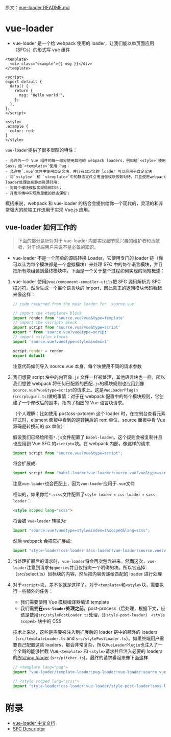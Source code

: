 原文：[vue-loader README.md](https://github.com/vuejs/vue-loader)

# vue-loader

- vue-loader 是一个给 webpack 使用的 loader，让我们能以单页面应用（SFCs）的形式写 vue 组件

```vue
<template>
  <div class="example">{{ msg }}</div>
</template>

<script>
export default {
  data() {
    return {
      msg: "Hello world!",
    };
  },
};
</script>

<style>
.example {
  color: red;
}
</style>
```

`vue-loader`提供了很多很酷的特性：

    - 允许为一个 Vue 组件的每一部分使用其他的 webpack loaders，例如给`<style>`使用 Sass，给`<template>`使用 Pug；
    - 允许在`.vue`文件中使用自定义块，并且有自定义的 loader 可以应用于自定义块
    - 将`<style>` 和 `<template>`中的静态文件引用当做模块依赖对待，并且使用webpack loader处理这些静态资源引用；
    - 对每个模块模拟实现局部CSS；
    - 开发环境中实现热重载的状态保留；

概括来说，webpack 和 vue-loader 的结合会提供给你一个现代的，灵活的和非常强大的前端工作流用于实现 Vue.js 应用。

## vue-loader 如何工作的

> 下面的部分是针对对于 vue-loader 内部实现细节感兴趣的维护者和贡献者，对于终端用户来说不是必备的知识。

- vue-loader 不是一个简单的源码转换 Loader。它使用专门的 loader 链（你可以认为每个模块都是一个虚拟模块）来处理 SFC 中的每个语言模块，并且把所有块组装到最终模块中。下面是一个关于整个过程如何实现的简短概述：

1.  vue-loader 使用`@vue/component-compiler-utils`把 SFC 源码解析为 SFC 描述符。然后生成一个每个语言块的 import，因此真正的返回模块代码看起来像这样：

    ```js
    // code returned from the main loader for 'source.vue'

    // import the <template> block
    import render from 'source.vue?vue&type=template'
    // import the <script> block
    import script from 'source.vue?vue&type=script'
    export * from 'source.vue?vue&type=script'
    // import <style> blocks
    import 'source.vue?vue&type=style&index=1'

    script.render = render
    export default
    ```

    注意代码如何导入 source.vue 本身，每个块使用不同的请求参数

2.  我们想要 script 块中的内容像`.js` 文件一样被处理，其他语言块也一样，所以我们想要 webpack 将任何已配置的匹配`.js`的模块规则也应用到像`source.vue?vue&type=script`的请求上。这是`VueLoaderPlugin` (`src/plugins.ts`)做的事情：对于在 webpack 配置中的每个模块规则，它创建了一个修改后的副本，指向了相应的 Vue 语言块请求。

    （个人理解：比如使用 postcss-pxtorem 这个 loader 时，在控制台查看元素样式时，element 面板中看到的是转换后的 rem 单位，source 面板中看 Vue 源码是转换前的 px 单位）

    假设我们已经给所有`*.js`文件配置了 `babel-loader`。这个规则会被复制并且也应用到 Vue SFC 的`<script>`块。在 webpack 内部，像这样的请求

    ```js
    import script from "source.vue?vue&type=script";
    ```

    将会扩展成:

    ```js
    import script from "babel-loader!vue-loader!source.vue?vue&type=script";
    ```

    注意`vue-loader`也会匹配上，因为`vue-loader`应用于`.vue`文件

    相似的，如果你给`*.scss`文件配置了`style-loader` + `css-loader` + `sass-loader`：

    ```html
    <style scoped lang="scss">
    ```

    将会被 `vue-loader` 转换为:

    ```js
    import "source.vue?vue&type=style&index=1&scoped&lang=scss";
    ```

    然后 webpack 会把它扩展成:

    ```js
    import "style-loader!css-loader!sass-loader!vue-loader!source.vue?vue&type=style&index=1&scoped&lang=scss";
    ```

3.  当处理扩展后的请求时，`vue-loader`将会再次包含进来。然而这次，`vue-loader`注意到请求有`queries`并且仅指向一个明确的块。所以它选择（src/select.ts）目标块的内容，然后把内容传递给匹配的 loader 进行处理

4.  对于`<script>`块，差不多就是这样了。对于`<template>`和`<style>`块，需要执行一些额外的任务：

    - 我们需要使用 Vue 模板编译器编译 template
    - 我们需要**在`css-loader`处理之前**，post-process（后处理，根据下文，应该是使用`src/stylePostLoader.ts`处理，即`style-post-loader`） `<style scoped>` 块中的 CSS

    技术上来说，这些是需要被注入到扩展后的 loader 链中的额外的 loaders（`src/templateLoader.ts` and `src/stylePostLoader.ts`）。如果终端用户需要自己配置这些 loaders，那会非常复杂，所以`VueLoaderPlugin`也注入了一个全局的能够拦截 Vue `<template>` 和 `<style>`请求并且注入必要的 loaders 的[Pitching loader](https://webpack.js.org/api/loaders/#pitching-loader) (`src/pitcher.ts`)。最终的请求看起来像下面这样

    ```js
    // <template lang="pug">
    import "vue-loader/template-loader!pug-loader!vue-loader!source.vue?vue&type=template";

    // <style scoped lang="scss">
    import "style-loader!css-loader!vue-loader/style-post-loader!sass-loader!vue-loader!source.vue?vue&type=style&index=1&scoped&lang=scss";
    ```

# 附录

- [vue-loader 中文文档](https://vue-loader.vuejs.org/zh/)
- [SFC Descriptor](https://zhuanlan.zhihu.com/p/36080403)
